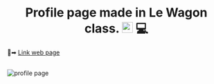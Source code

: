 <h1 align="center"> Profile page  made in Le Wagon class. <img src="https://dwj199mwkel52.cloudfront.net/assets/lewagon-logo-square-b6124eb974be375884558e4464efce48a9b5664f18422768156364363ecdd1fc.png" alt="le wagon" width="25" height="25"/> </a>  💻 </h1>


📍➡ [Link web page](https://raquellima7.github.io/Raquel-s-profile/)

<br>

<img src="profile_page.gif" alt="profile page">